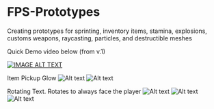 # FPS-Prototypes
Creating prototypes for sprinting, inventory items, stamina, explosions, customs weapons, raycasting, particles, and destructible meshes

Quick Demo video below (from v.1)

[![IMAGE ALT TEXT](http://img.youtube.com/vi/bsrjvYlIGdE/0.jpg)](http://www.youtube.com/watch?v=bsrjvYlIGdE "Video Title")

Item Pickup Glow
![Alt text](https://raw.githubusercontent.com/carlso70/FPS-Prototypes/master/ScreenShot00012.png "Glow Example")
![Alt text](https://raw.githubusercontent.com/carlso70/FPS-Prototypes/master/ScreenShot00011.png "")

Rotating Text. Rotates to always face the player
![Alt text](https://raw.githubusercontent.com/carlso70/FPS-Prototypes/master/ScreenShot00013.png "")
![Alt text](https://raw.githubusercontent.com/carlso70/FPS-Prototypes/master/ScreenShot00014.png "")
![Alt text](https://raw.githubusercontent.com/carlso70/FPS-Prototypes/master/ScreenShot00015.png "")
